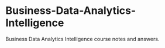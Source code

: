 # Business-Data-Analytics-Intelligence
Business Data Analytics Intelligence course notes and answers.
